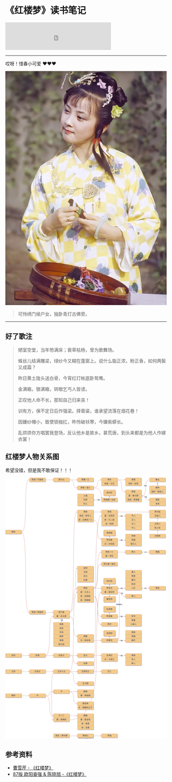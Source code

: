 # 《红楼梦》读书笔记

[annotation]: [id] (e5a5777c-6391-4f08-8530-2b6151f1aad5)
[annotation]: [status] (public)
[annotation]: [create_time] (2021-09-03 22:15:30)
[annotation]: [category] (读书笔记)
[annotation]: [tags] ()
[annotation]: [comments] (true)
[annotation]: [url] (http://blog.ccyg.studio/article/e5a5777c-6391-4f08-8530-2b6151f1aad5)

<iframe class='row' frameborder="no" border="0" marginwidth="0" marginheight="0" width=330 height=86 src="https://music.163.com/outchain/player?type=2&id=1350265233&auto=1&height=66"></iframe>

---

哎呀！惜春小可爱 ♥♥♥

![](./images/p313200078.jpg)

> 可怜绣门侯户女，独卧青灯古佛旁。

----

## 好了歌注

> 陋室空堂，当年笏满床；衰草枯杨，曾为歌舞场。
>
> 蛛丝儿结满雕梁，绿纱今又糊在蓬窗上。说什么脂正浓，粉正香，如何两鬓又成霜？
>
> 昨日黄土陇头送白骨，今宵红灯帐底卧鸳鸯。
>
> 金满箱，银满箱，转眼乞丐人皆谤。
>
> 正叹他人命不长，那知自己归来丧！
>
> 训有方，保不定日后作强梁。择膏粱，谁承望流落在烟花巷！
>
> 因嫌纱帽小，致使锁枷扛，昨怜破袄寒，今嫌紫蟒长。
>
> 乱烘烘你方唱罢我登场，反认他乡是故乡。甚荒唐，到头来都是为他人作嫁衣裳！

## 红楼梦人物关系图

希望没错，但是我不敢保证！！！

![红楼梦中人](./images/红楼梦中人.drawio.svg)

## 参考资料

- [曹雪芹 - 《红楼梦》](https://book.douban.com/subject/1321543/)
- [87版 欧阳奋强 & 陈晓旭 -《红楼梦》](https://www.bilibili.com/bangumi/play/ss33624)
